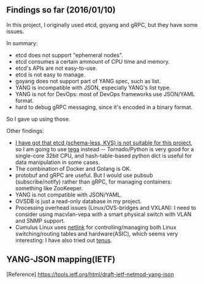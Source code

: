## Findings so far (2016/01/10)

In this project, I originally used etcd, goyang and gRPC, but they have some issues.

In summary:
- etcd does not support "ephemeral nodes".
- etcd consumes a certain ammount of CPU time and memory.
- etcd's APIs are not easy-to-use.
- etcd is not easy to manage.
- goyang does not support part of YANG spec, such as list.
- YANG is incompatible with JSON, especially YANG's list type.
- YANG is not for DevOps: most of DevOps frameworks use JSON/YAML format.
- hard to debug gRPC messaging, since it's encoded in a binary format.

So I gave up using those.

Other findings:
- [I have got that etcd (schema-less, KVS) is not suitable for this project](https://github.com/araobp/nlan/issues/12), so I am going to use [tega](https://github.com/araobp/tega) instead -- Tornado/Python is very good for a single-core 32bit CPU, and hash-table-based python dict is useful for data manipulation in some cases.
- The combination of Docker and Golang is OK.
- protobuf and gRPC are useful. But I would use pubsub (subscribe/notify) rather than gRPC, for managing containers: something like ZooKeeper.
- YANG is not compatible with JSON/YAML.
- OVSDB is just a read-only database in my project.
- Processing overhead issues (Linux/OVS-bridges and VXLAN): I need to consider using macvlan-vepa with a smart physical switch with VLAN and SNMP support.
- Cumulus Linux uses [netlink](https://tools.ietf.org/html/rfc3549) for controlling/managing both Linux switching/routing tables and hardware(ASIC), which seems very interesting: I have also tried out [tenus](https://github.com/milosgajdos83/tenus).

## YANG-JSON mapping(IETF)

[Reference] https://tools.ietf.org/html/draft-ietf-netmod-yang-json

